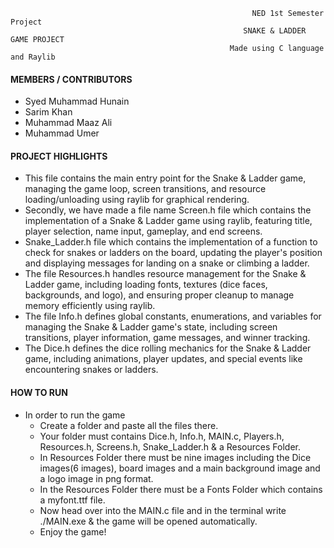                                                           NED 1st Semester Project
                                                        SNAKE & LADDER GAME PROJECT
                                                     Made using C language and Raylib 
#### MEMBERS / CONTRIBUTORS
* Syed Muhammad Hunain 
* Sarim Khan
* Muhammad Maaz Ali
* Muhammad Umer

#### PROJECT HIGHLIGHTS
* This file contains the main entry point for the Snake & Ladder game, managing the game loop, screen transitions, and resource loading/unloading using raylib for       graphical rendering.
* Secondly, we have made a file name Screen.h file which contains the implementation of a Snake & Ladder game using raylib, featuring title, player selection, name     input, gameplay, and end screens.
* Snake_Ladder.h file which contains the implementation of a function to check for snakes or ladders on the board, updating the player's position and displaying        messages for landing on a snake or climbing a ladder.
* The file Resources.h handles resource management for the Snake & Ladder game, including loading fonts, textures (dice faces, backgrounds, and logo), and ensuring     proper cleanup to manage memory efficiently using raylib.
* The file Info.h defines global constants, enumerations, and variables for managing the Snake & Ladder game's state, including screen transitions, player              information, game messages, and winner tracking.
* The Dice.h defines the dice rolling mechanics for the Snake & Ladder game, including animations, player updates, and special events like encountering snakes or       ladders.

#### HOW TO RUN
* In order to run the game
     * Create a folder and paste all the files there.
     * Your folder must contains Dice.h, Info.h, MAIN.c, Players.h, Resources.h, Screens.h, Snake_Ladder.h & a Resources Folder.
     * In Resources Folder there must be nine images including the Dice images(6 images), board images and a main background image and a logo image in png format.
     * In the Resources Folder there must be a Fonts Folder which contains a myfont.ttf file.
     * Now head over into the MAIN.c file and in the terminal write ./MAIN.exe & the game will be opened automatically.
     * Enjoy the game!
 
